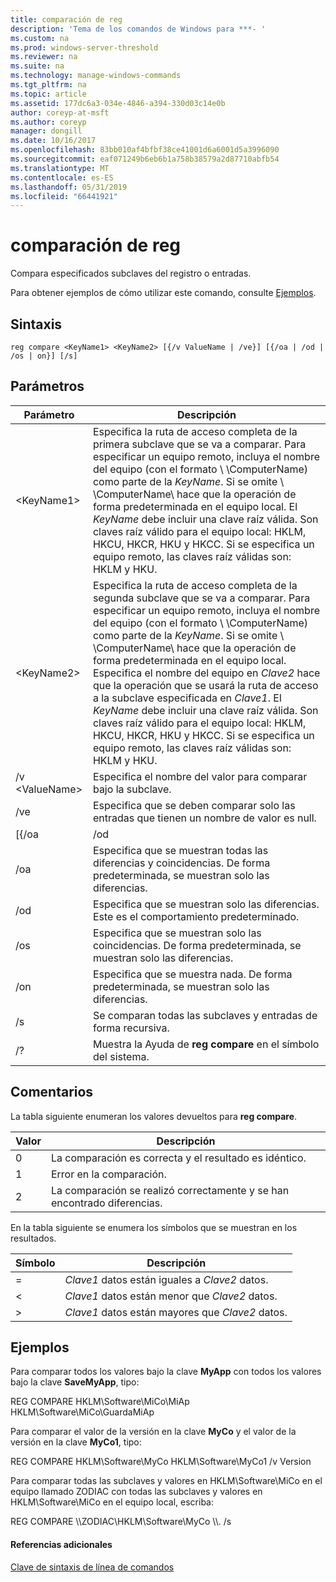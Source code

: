 ```yaml
---
title: comparación de reg
description: 'Tema de los comandos de Windows para ***- '
ms.custom: na
ms.prod: windows-server-threshold
ms.reviewer: na
ms.suite: na
ms.technology: manage-windows-commands
ms.tgt_pltfrm: na
ms.topic: article
ms.assetid: 177dc6a3-034e-4846-a394-330d03c14e0b
author: coreyp-at-msft
ms.author: coreyp
manager: dongill
ms.date: 10/16/2017
ms.openlocfilehash: 83bb010af4bfbf38ce41001d6a6001d5a3996090
ms.sourcegitcommit: eaf071249b6eb6b1a758b38579a2d87710abfb54
ms.translationtype: MT
ms.contentlocale: es-ES
ms.lasthandoff: 05/31/2019
ms.locfileid: "66441921"
---
```

# <a name="reg-compare"></a>comparación de reg



Compara especificados subclaves del registro o entradas.

Para obtener ejemplos de cómo utilizar este comando, consulte [Ejemplos](#BKMK_examples).

## <a name="syntax"></a>Sintaxis

```
reg compare <KeyName1> <KeyName2> [{/v ValueName | /ve}] [{/oa | /od | /os | on}] [/s]
```

## <a name="parameters"></a>Parámetros

|    Parámetro    |                                                                                                                                                                                                                                                                                          Descripción                                                                                                                                                                                                                                                                                           |
|-----------------|------------------------------------------------------------------------------------------------------------------------------------------------------------------------------------------------------------------------------------------------------------------------------------------------------------------------------------------------------------------------------------------------------------------------------------------------------------------------------------------------------------------------------------------------------------------------------------------------|
|   \<KeyName1>   |                                                               Especifica la ruta de acceso completa de la primera subclave que se va a comparar. Para especificar un equipo remoto, incluya el nombre del equipo (con el formato \\ \\ComputerName\) como parte de la *KeyName*. Si se omite \\ \\ComputerName\ hace que la operación de forma predeterminada en el equipo local. El *KeyName* debe incluir una clave raíz válida. Son claves raíz válido para el equipo local: HKLM, HKCU, HKCR, HKU y HKCC. Si se especifica un equipo remoto, las claves raíz válidas son: HKLM y HKU.                                                                |
|   \<KeyName2>   | Especifica la ruta de acceso completa de la segunda subclave que se va a comparar. Para especificar un equipo remoto, incluya el nombre del equipo (con el formato \\ \\ComputerName\) como parte de la *KeyName*. Si se omite \\ \\ComputerName\ hace que la operación de forma predeterminada en el equipo local. Especifica el nombre del equipo en *Clave2* hace que la operación que se usará la ruta de acceso a la subclave especificada en *Clave1*. El *KeyName* debe incluir una clave raíz válida. Son claves raíz válido para el equipo local: HKLM, HKCU, HKCR, HKU y HKCC. Si se especifica un equipo remoto, las claves raíz válidas son: HKLM y HKU. |
| /v \<ValueName> |                                                                                                                                                                                                                                                                     Especifica el nombre del valor para comparar bajo la subclave.                                                                                                                                                                                                                                                                      |
|       /ve       |                                                                                                                                                                                                                                                         Especifica que se deben comparar solo las entradas que tienen un nombre de valor es null.                                                                                                                                                                                                                                                         |
|      [{/oa      |                                                                                                                                                                                                                                                                                              /od                                                                                                                                                                                                                                                                                               |
|       /oa       |                                                                                                                                                                                                                                             Especifica que se muestran todas las diferencias y coincidencias. De forma predeterminada, se muestran solo las diferencias.                                                                                                                                                                                                                                             |
|       /od       |                                                                                                                                                                                                                                                          Especifica que se muestran solo las diferencias. Este es el comportamiento predeterminado.                                                                                                                                                                                                                                                          |
|       /os       |                                                                                                                                                                                                                                                    Especifica que se muestran solo las coincidencias. De forma predeterminada, se muestran solo las diferencias.                                                                                                                                                                                                                                                     |
|       /on       |                                                                                                                                                                                                                                                       Especifica que se muestra nada. De forma predeterminada, se muestran solo las diferencias.                                                                                                                                                                                                                                                        |
|       /s        |                                                                                                                                                                                                                                                                         Se comparan todas las subclaves y entradas de forma recursiva.                                                                                                                                                                                                                                                                          |
|       /?        |                                                                                                                                                                                                                                                                    Muestra la Ayuda de **reg compare** en el símbolo del sistema.                                                                                                                                                                                                                                                                    |

## <a name="remarks"></a>Comentarios

La tabla siguiente enumeran los valores devueltos para **reg compare**.

|Valor|Descripción|
|-----|-----------|
|0|La comparación es correcta y el resultado es idéntico.|
|1|Error en la comparación.|
|2|La comparación se realizó correctamente y se han encontrado diferencias.|

En la tabla siguiente se enumera los símbolos que se muestran en los resultados.

|Símbolo|Descripción|
|------|-----------|
|=|*Clave1* datos están iguales a *Clave2* datos.|
|<|*Clave1* datos están menor que *Clave2* datos.|
|>|*Clave1* datos están mayores que *Clave2* datos.|

## <a name="BKMK_examples"></a>Ejemplos

Para comparar todos los valores bajo la clave **MyApp** con todos los valores bajo la clave **SaveMyApp**, tipo:

REG COMPARE HKLM\Software\MiCo\MiAp HKLM\Software\MiCo\GuardaMiAp

Para comparar el valor de la versión en la clave **MyCo** y el valor de la versión en la clave **MyCo1**, tipo:

REG COMPARE HKLM\Software\MyCo HKLM\Software\MyCo1 /v Version

Para comparar todas las subclaves y valores en HKLM\Software\MiCo en el equipo llamado ZODIAC con todas las subclaves y valores en HKLM\Software\MiCo en el equipo local, escriba:

REG COMPARE \\\\ZODIAC\HKLM\Software\MyCo \\\\. /s

#### <a name="additional-references"></a>Referencias adicionales

[Clave de sintaxis de línea de comandos](command-line-syntax-key.md)
